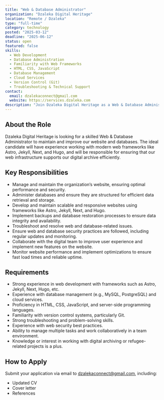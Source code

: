 ```yaml
---
title: "Web & Database Administrator"
organization: "Dzaleka Digital Heritage"
location: "Remote / Dzaleka"
type: "full-time"
category: technology
posted: "2025-03-12"
deadline: "2025-06-12"
status: open
featured: false
skills:
  - Web Development
  - Database Administration
  - Familiarity with Web Frameworks
  - HTML, CSS, JavaScript
  - Database Management
  - Cloud Services
  - Version Control (Git)
  - Troubleshooting & Technical Support
contact:
  email: dzalekaconnect@gmail.com
  website: https://services.dzaleka.com
description: "Join Dzaleka Digital Heritage as a Web & Database Administrator to manage our web infrastructure and databases, ensuring smooth functioning, performance, and security for our digital archive and online services."
---
```


## About the Role
Dzaleka Digital Heritage is looking for a skilled Web & Database Administrator to maintain and improve our website and databases. The ideal candidate will have experience working with modern web frameworks like Astro, Jekyll, Next, and Hugo, and will be responsible for ensuring that our web infrastructure supports our digital archive efficiently.

## Key Responsibilities
- Manage and maintain the organization’s website, ensuring optimal performance and security.
- Administer databases and ensure they are structured for efficient data retrieval and storage.
- Develop and maintain scalable and responsive websites using frameworks like Astro, Jekyll, Next, and Hugo.
- Implement backups and database restoration processes to ensure data integrity and availability.
- Troubleshoot and resolve web and database-related issues.
- Ensure web and database security practices are followed, including regular updates and monitoring.
- Collaborate with the digital team to improve user experience and implement new features on the website.
- Monitor website performance and implement optimizations to ensure fast load times and reliable uptime.

## Requirements
- Strong experience in web development with frameworks such as Astro, Jekyll, Next, Hugo, etc.
- Experience with database management (e.g., MySQL, PostgreSQL) and cloud services.
- Proficiency in HTML, CSS, JavaScript, and server-side programming languages.
- Familiarity with version control systems, particularly Git.
- Strong troubleshooting and problem-solving skills.
- Experience with web security best practices.
- Ability to manage multiple tasks and work collaboratively in a team environment.
- Knowledge or interest in working with digital archiving or refugee-related projects is a plus.

## How to Apply
Submit your application via email to dzalekaconnect@gmail.com, including:

- Updated CV
- Cover letter
- References